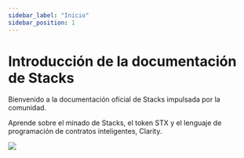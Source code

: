 ```yaml
---
sidebar_label: "Inicio"
sidebar_position: 1
---
```


# Introducción de la documentación de Stacks

Bienvenido a la documentación oficial de Stacks impulsada por la comunidad.

Aprende sobre el minado de Stacks, el token STX y el lenguaje de programación de contratos inteligentes, Clarity.

![](/img/Bitcoinet-L_2.svg)
